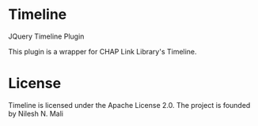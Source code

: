Timeline
========

JQuery Timeline Plugin

This plugin is a wrapper for CHAP Link Library's Timeline.

License
=======

Timeline is licensed under the Apache License 2.0. The project is founded by Nilesh N. Mali